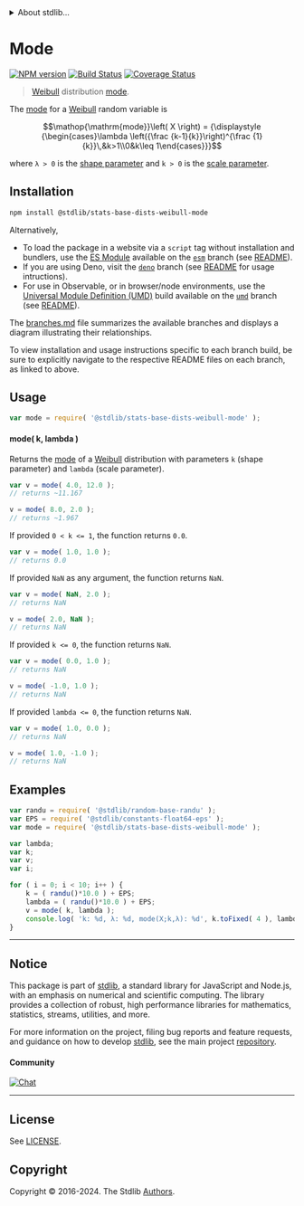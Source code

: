 <!--

@license Apache-2.0

Copyright (c) 2018 The Stdlib Authors.

Licensed under the Apache License, Version 2.0 (the "License");
you may not use this file except in compliance with the License.
You may obtain a copy of the License at

   http://www.apache.org/licenses/LICENSE-2.0

Unless required by applicable law or agreed to in writing, software
distributed under the License is distributed on an "AS IS" BASIS,
WITHOUT WARRANTIES OR CONDITIONS OF ANY KIND, either express or implied.
See the License for the specific language governing permissions and
limitations under the License.

-->


<details>
  <summary>
    About stdlib...
  </summary>
  <p>We believe in a future in which the web is a preferred environment for numerical computation. To help realize this future, we've built stdlib. stdlib is a standard library, with an emphasis on numerical and scientific computation, written in JavaScript (and C) for execution in browsers and in Node.js.</p>
  <p>The library is fully decomposable, being architected in such a way that you can swap out and mix and match APIs and functionality to cater to your exact preferences and use cases.</p>
  <p>When you use stdlib, you can be absolutely certain that you are using the most thorough, rigorous, well-written, studied, documented, tested, measured, and high-quality code out there.</p>
  <p>To join us in bringing numerical computing to the web, get started by checking us out on <a href="https://github.com/stdlib-js/stdlib">GitHub</a>, and please consider <a href="https://opencollective.com/stdlib">financially supporting stdlib</a>. We greatly appreciate your continued support!</p>
</details>

# Mode

[![NPM version][npm-image]][npm-url] [![Build Status][test-image]][test-url] [![Coverage Status][coverage-image]][coverage-url] <!-- [![dependencies][dependencies-image]][dependencies-url] -->

> [Weibull][weibull-distribution] distribution [mode][mode].

<!-- Section to include introductory text. Make sure to keep an empty line after the intro `section` element and another before the `/section` close. -->

<section class="intro">

The [mode][mode] for a [Weibull][weibull-distribution] random variable is

<!-- <equation class="equation" label="eq:weibull_mode" align="center" raw="\operatorname{mode}\left( X \right) = {\displaystyle {\begin{cases}\lambda \left({\frac {k-1}{k}}\right)^{\frac {1}{k}}\,&k>1\\0&k\leq 1\end{cases}}}" alt="Mode for a Weibull distribution."> -->

```math
\mathop{\mathrm{mode}}\left( X \right) = {\displaystyle {\begin{cases}\lambda \left({\frac {k-1}{k}}\right)^{\frac {1}{k}}\,&k>1\\0&k\leq 1\end{cases}}}
```

<!-- <div class="equation" align="center" data-raw-text="\operatorname{mode}\left( X \right) = {\displaystyle {\begin{cases}\lambda \left({\frac {k-1}{k}}\right)^{\frac {1}{k}}\,&amp;k&gt;1\\0&amp;k\leq 1\end{cases}}}" data-equation="eq:weibull_mode">
    <img src="https://cdn.jsdelivr.net/gh/stdlib-js/stdlib@51534079fef45e990850102147e8945fb023d1d0/lib/node_modules/@stdlib/stats/base/dists/weibull/mode/docs/img/equation_weibull_mode.svg" alt="Mode for a Weibull distribution.">
    <br>
</div> -->

<!-- </equation> -->

where `λ > 0` is the [shape parameter][shape] and `k > 0` is the [scale parameter][scale].

</section>

<!-- /.intro -->

<!-- Package usage documentation. -->

<section class="installation">

## Installation

```bash
npm install @stdlib/stats-base-dists-weibull-mode
```

Alternatively,

-   To load the package in a website via a `script` tag without installation and bundlers, use the [ES Module][es-module] available on the [`esm`][esm-url] branch (see [README][esm-readme]).
-   If you are using Deno, visit the [`deno`][deno-url] branch (see [README][deno-readme] for usage intructions).
-   For use in Observable, or in browser/node environments, use the [Universal Module Definition (UMD)][umd] build available on the [`umd`][umd-url] branch (see [README][umd-readme]).

The [branches.md][branches-url] file summarizes the available branches and displays a diagram illustrating their relationships.

To view installation and usage instructions specific to each branch build, be sure to explicitly navigate to the respective README files on each branch, as linked to above.

</section>

<section class="usage">

## Usage

```javascript
var mode = require( '@stdlib/stats-base-dists-weibull-mode' );
```

#### mode( k, lambda )

Returns the [mode][mode] of a [Weibull][weibull-distribution] distribution with parameters `k` (shape parameter) and `lambda` (scale parameter).

```javascript
var v = mode( 4.0, 12.0 );
// returns ~11.167

v = mode( 8.0, 2.0 );
// returns ~1.967
```

If provided `0 < k <= 1`, the function returns `0.0`.

```javascript
var v = mode( 1.0, 1.0 );
// returns 0.0
```

If provided `NaN` as any argument, the function returns `NaN`.

```javascript
var v = mode( NaN, 2.0 );
// returns NaN

v = mode( 2.0, NaN );
// returns NaN
```

If provided `k <= 0`, the function returns `NaN`.

```javascript
var v = mode( 0.0, 1.0 );
// returns NaN

v = mode( -1.0, 1.0 );
// returns NaN
```

If provided `lambda <= 0`, the function returns `NaN`.

```javascript
var v = mode( 1.0, 0.0 );
// returns NaN

v = mode( 1.0, -1.0 );
// returns NaN
```

</section>

<!-- /.usage -->

<!-- Package usage notes. Make sure to keep an empty line after the `section` element and another before the `/section` close. -->

<section class="notes">

</section>

<!-- /.notes -->

<!-- Package usage examples. -->

<section class="examples">

## Examples

<!-- eslint no-undef: "error" -->

```javascript
var randu = require( '@stdlib/random-base-randu' );
var EPS = require( '@stdlib/constants-float64-eps' );
var mode = require( '@stdlib/stats-base-dists-weibull-mode' );

var lambda;
var k;
var v;
var i;

for ( i = 0; i < 10; i++ ) {
    k = ( randu()*10.0 ) + EPS;
    lambda = ( randu()*10.0 ) + EPS;
    v = mode( k, lambda );
    console.log( 'k: %d, λ: %d, mode(X;k,λ): %d', k.toFixed( 4 ), lambda.toFixed( 4 ), v.toFixed( 4 ) );
}
```

</section>

<!-- /.examples -->

<!-- Section to include cited references. If references are included, add a horizontal rule *before* the section. Make sure to keep an empty line after the `section` element and another before the `/section` close. -->

<section class="references">

</section>

<!-- /.references -->

<!-- Section for related `stdlib` packages. Do not manually edit this section, as it is automatically populated. -->

<section class="related">

</section>

<!-- /.related -->

<!-- Section for all links. Make sure to keep an empty line after the `section` element and another before the `/section` close. -->


<section class="main-repo" >

* * *

## Notice

This package is part of [stdlib][stdlib], a standard library for JavaScript and Node.js, with an emphasis on numerical and scientific computing. The library provides a collection of robust, high performance libraries for mathematics, statistics, streams, utilities, and more.

For more information on the project, filing bug reports and feature requests, and guidance on how to develop [stdlib][stdlib], see the main project [repository][stdlib].

#### Community

[![Chat][chat-image]][chat-url]

---

## License

See [LICENSE][stdlib-license].


## Copyright

Copyright &copy; 2016-2024. The Stdlib [Authors][stdlib-authors].

</section>

<!-- /.stdlib -->

<!-- Section for all links. Make sure to keep an empty line after the `section` element and another before the `/section` close. -->

<section class="links">

[npm-image]: http://img.shields.io/npm/v/@stdlib/stats-base-dists-weibull-mode.svg
[npm-url]: https://npmjs.org/package/@stdlib/stats-base-dists-weibull-mode

[test-image]: https://github.com/stdlib-js/stats-base-dists-weibull-mode/actions/workflows/test.yml/badge.svg?branch=main
[test-url]: https://github.com/stdlib-js/stats-base-dists-weibull-mode/actions/workflows/test.yml?query=branch:main

[coverage-image]: https://img.shields.io/codecov/c/github/stdlib-js/stats-base-dists-weibull-mode/main.svg
[coverage-url]: https://codecov.io/github/stdlib-js/stats-base-dists-weibull-mode?branch=main

<!--

[dependencies-image]: https://img.shields.io/david/stdlib-js/stats-base-dists-weibull-mode.svg
[dependencies-url]: https://david-dm.org/stdlib-js/stats-base-dists-weibull-mode/main

-->

[chat-image]: https://img.shields.io/gitter/room/stdlib-js/stdlib.svg
[chat-url]: https://app.gitter.im/#/room/#stdlib-js_stdlib:gitter.im

[stdlib]: https://github.com/stdlib-js/stdlib

[stdlib-authors]: https://github.com/stdlib-js/stdlib/graphs/contributors

[umd]: https://github.com/umdjs/umd
[es-module]: https://developer.mozilla.org/en-US/docs/Web/JavaScript/Guide/Modules

[deno-url]: https://github.com/stdlib-js/stats-base-dists-weibull-mode/tree/deno
[deno-readme]: https://github.com/stdlib-js/stats-base-dists-weibull-mode/blob/deno/README.md
[umd-url]: https://github.com/stdlib-js/stats-base-dists-weibull-mode/tree/umd
[umd-readme]: https://github.com/stdlib-js/stats-base-dists-weibull-mode/blob/umd/README.md
[esm-url]: https://github.com/stdlib-js/stats-base-dists-weibull-mode/tree/esm
[esm-readme]: https://github.com/stdlib-js/stats-base-dists-weibull-mode/blob/esm/README.md
[branches-url]: https://github.com/stdlib-js/stats-base-dists-weibull-mode/blob/main/branches.md

[stdlib-license]: https://raw.githubusercontent.com/stdlib-js/stats-base-dists-weibull-mode/main/LICENSE

[weibull-distribution]: https://en.wikipedia.org/wiki/Weibull_distribution

[mode]: https://en.wikipedia.org/wiki/Mode

[shape]: https://en.wikipedia.org/wiki/Shape_parameter

[scale]: https://en.wikipedia.org/wiki/Scale_parameter

</section>

<!-- /.links -->
